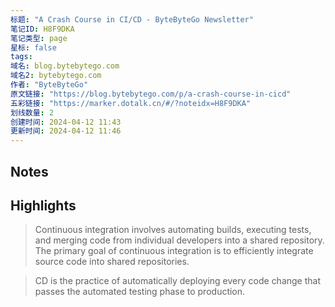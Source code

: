```yaml
---
标题: "A Crash Course in CI/CD - ByteByteGo Newsletter"
笔记ID: H8F9DKA
笔记类型: page
星标: false
tags: 
域名: blog.bytebytego.com
域名2: bytebytego.com
作者: "ByteByteGo"
原文链接: "https://blog.bytebytego.com/p/a-crash-course-in-cicd"
五彩链接: "https://marker.dotalk.cn/#/?noteidx=H8F9DKA"
划线数量: 2
创建时间: 2024-04-12 11:43
更新时间: 2024-04-12 11:46
---
```


## Notes


## Highlights
> Continuous integration involves automating builds, executing tests, and merging code from individual developers into a shared repository. The primary goal of continuous integration is to efficiently integrate source code into shared repositories.

> CD is the practice of automatically deploying every code change that passes the automated testing phase to production.

